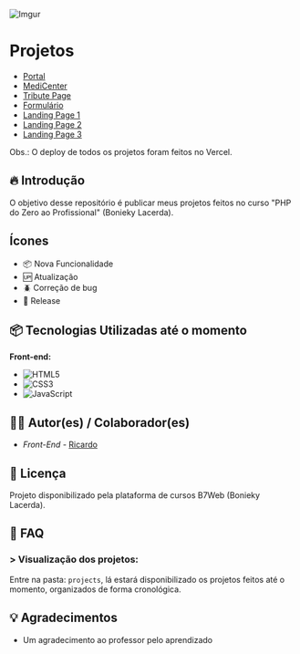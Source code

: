 ![Imgur](https://i.imgur.com/Bym2Q2L.png)

# Projetos
- [Portal](https://b7web-1.vercel.app)
- [MediCenter](https://b7web-3.vercel.app)
- [Tribute Page](https://b7web-4.vercel.app)
- [Formulário](https://b7web-5.vercel.app)
- [Landing Page 1](https://b7web-6.vercel.app)
- [Landing Page 2](https://b7web-7.vercel.app)
- [Landing Page 3](https://b7web-8.vercel.app)

Obs.: O deploy de todos os projetos foram feitos no Vercel.

## 🔥 Introdução
O objetivo desse repositório é publicar meus projetos feitos no curso "PHP do Zero ao Profissional" (Bonieky Lacerda).

## Ícones

- :package: Nova Funcionalidade
- :up: Atualização
- :beetle: Correção de bug
- :checkered_flag: Release

## 📦 Tecnologias Utilizadas até o momento

**Front-end:**

* ![HTML5](https://img.shields.io/badge/html5-%23E34F26.svg?style=for-the-badge&logo=html5&logoColor=white)
* ![CSS3](https://img.shields.io/badge/css3-%231572B6.svg?style=for-the-badge&logo=css3&logoColor=white)
* ![JavaScript](https://img.shields.io/badge/javascript-%23323330.svg?style=for-the-badge&logo=javascript&logoColor=%23F7DF1E)

## 👷‍♂️ Autor(es) / Colaborador(es)
 
 * *Front-End* - [Ricardo](https://github.com/riicard0)

## 📄 Licença
Projeto disponibilizado pela plataforma de cursos B7Web (Bonieky Lacerda).

## 💭 FAQ

### > Visualização dos projetos:
Entre na pasta:
```projects```, lá estará disponibilizado os projetos feitos até o momento, organizados de forma cronológica.
 
## 💡 Agradecimentos
* Um agradecimento ao professor pelo aprendizado